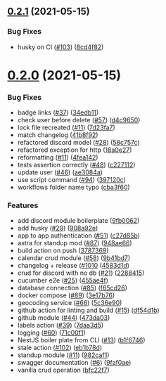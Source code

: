## [0.2.1](https://github.com/EddieHubCommunity/api/compare/v0.2.0...v0.2.1) (2021-05-15)


### Bug Fixes

* husky on CI ([#103](https://github.com/EddieHubCommunity/api/issues/103)) ([8cd4f82](https://github.com/EddieHubCommunity/api/commit/8cd4f820aae744541f90e59cf73f0b7d1914376b))



# [0.2.0](https://github.com/EddieHubCommunity/api/compare/b1f674608dd0e0e7554f1572e2120e2ab03829c6...v0.2.0) (2021-05-15)


### Bug Fixes

* badge links ([#37](https://github.com/EddieHubCommunity/api/issues/37)) ([34edb11](https://github.com/EddieHubCommunity/api/commit/34edb11bec76403781f35ed604a1e1e972b08f0f))
* check user before delete ([#57](https://github.com/EddieHubCommunity/api/issues/57)) ([d4c9650](https://github.com/EddieHubCommunity/api/commit/d4c965008c0caf592271323b5ac43ad30c9320b9))
* lock file recreated ([#11](https://github.com/EddieHubCommunity/api/issues/11)) ([7d23fa7](https://github.com/EddieHubCommunity/api/commit/7d23fa7c3ae2b26904189873ef7e210acda90744))
* match changelog ([41b8f92](https://github.com/EddieHubCommunity/api/commit/41b8f9223410ac0f44b293fc601e267afbd9972b))
* refactored discord model ([#28](https://github.com/EddieHubCommunity/api/issues/28)) ([58c757c](https://github.com/EddieHubCommunity/api/commit/58c757cf74007f3d6d2129933878b401f7596d97))
* refactored exception for http ([18a0e27](https://github.com/EddieHubCommunity/api/commit/18a0e277de1f4d9c22c1470c8089d0077714cbad))
* reformatting ([#11](https://github.com/EddieHubCommunity/api/issues/11)) ([4fea142](https://github.com/EddieHubCommunity/api/commit/4fea142abfe957d972cf5ed4e4cc68a38fefe972))
* tests assertion correctly ([#48](https://github.com/EddieHubCommunity/api/issues/48)) ([c227112](https://github.com/EddieHubCommunity/api/commit/c22711238127eff1543510f4038fb2a2dd9ba1c5))
* update user ([#46](https://github.com/EddieHubCommunity/api/issues/46)) ([ae3084a](https://github.com/EddieHubCommunity/api/commit/ae3084ab275068c35fd8599d36c978051d1ef0a8))
* use script command ([#94](https://github.com/EddieHubCommunity/api/issues/94)) ([397120c](https://github.com/EddieHubCommunity/api/commit/397120cd3ccc9bc181a817cdc437fdc4d0761c14))
* workflows folder name typo ([cba3f60](https://github.com/EddieHubCommunity/api/commit/cba3f6036bb2faf741013ca64096d53197bb23a4))


### Features

* add discord module boilerplate ([9fb0062](https://github.com/EddieHubCommunity/api/commit/9fb00629b840b2c5cc7489450036d3e9892ad1b3))
* add husky ([#29](https://github.com/EddieHubCommunity/api/issues/29)) ([908a92e](https://github.com/EddieHubCommunity/api/commit/908a92eed87a89e58dae467fc79a6032beb60a56))
* app to app authentication ([#51](https://github.com/EddieHubCommunity/api/issues/51)) ([c27d85b](https://github.com/EddieHubCommunity/api/commit/c27d85ba0d5646b4de267be0513b5563fd86db4a))
* astra for standup mod ([#87](https://github.com/EddieHubCommunity/api/issues/87)) ([948ae66](https://github.com/EddieHubCommunity/api/commit/948ae66d0da6e8d215be3f89e1204cf715ba80c5))
* build action on push ([3787369](https://github.com/EddieHubCommunity/api/commit/3787369ee1aa748ead03ed552d4223863aa1a3b8))
* calendar crud module ([#58](https://github.com/EddieHubCommunity/api/issues/58)) ([9b41bd7](https://github.com/EddieHubCommunity/api/commit/9b41bd7b8264b289a3dc4e61c9eb601f490d7c71))
* changelog + release ([#1010](https://github.com/EddieHubCommunity/api/issues/1010) ([4583d1d](https://github.com/EddieHubCommunity/api/commit/4583d1dd4ecb80e5e17cc3d29ae022735cbca43a))
* crud for discord with no db ([#21](https://github.com/EddieHubCommunity/api/issues/21)) ([2288415](https://github.com/EddieHubCommunity/api/commit/2288415b9195d9736c4ca1104622a93d989a7e68))
* cucumber e2e ([#25](https://github.com/EddieHubCommunity/api/issues/25)) ([455ae4f](https://github.com/EddieHubCommunity/api/commit/455ae4f2a6211c0149af12cde1b2ac705182c3b2))
* database connection ([#85](https://github.com/EddieHubCommunity/api/issues/85)) ([f65cd26](https://github.com/EddieHubCommunity/api/commit/f65cd260f91727828a4fdabc45c4a927ac6edcd0))
* docker compose ([#89](https://github.com/EddieHubCommunity/api/issues/89)) ([3e17b76](https://github.com/EddieHubCommunity/api/commit/3e17b762b698d49376d363c70fac8f30a092bdd6))
* geocoding service ([#66](https://github.com/EddieHubCommunity/api/issues/66)) ([5c36e90](https://github.com/EddieHubCommunity/api/commit/5c36e905381125cdea6adfcc8d130fbbe2b3cd68))
* github action for linting and build ([#15](https://github.com/EddieHubCommunity/api/issues/15)) ([df54d1b](https://github.com/EddieHubCommunity/api/commit/df54d1bc04221e901a0888d25a2f0e86924970ce))
* github module ([#44](https://github.com/EddieHubCommunity/api/issues/44)) ([473da03](https://github.com/EddieHubCommunity/api/commit/473da03f9be27efa02889ebee3b9f404590f5cf5))
* labels action ([#39](https://github.com/EddieHubCommunity/api/issues/39)) ([7daa3d5](https://github.com/EddieHubCommunity/api/commit/7daa3d5767b37599e4a665f450013c29abdccf13))
* logging ([#60](https://github.com/EddieHubCommunity/api/issues/60)) ([71c00f1](https://github.com/EddieHubCommunity/api/commit/71c00f194723ed3a48f219074115273958867cb7))
* NestJS boiler plate from CLI ([#13](https://github.com/EddieHubCommunity/api/issues/13)) ([b1f6746](https://github.com/EddieHubCommunity/api/commit/b1f674608dd0e0e7554f1572e2120e2ab03829c6))
* stale action ([#102](https://github.com/EddieHubCommunity/api/issues/102)) ([eb1b78d](https://github.com/EddieHubCommunity/api/commit/eb1b78d3099d0c7ecfa55e7220c3bb59dbe76574))
* standup module ([#11](https://github.com/EddieHubCommunity/api/issues/11)) ([982caf1](https://github.com/EddieHubCommunity/api/commit/982caf188f3f769f08e5e471ff8f039ac58e47a1))
* swagger documentation ([#6](https://github.com/EddieHubCommunity/api/issues/6)) ([9faf0ae](https://github.com/EddieHubCommunity/api/commit/9faf0aefcd598a7de3a844ce4fcd2f1869019806))
* vanilla crud operation ([bfc22f7](https://github.com/EddieHubCommunity/api/commit/bfc22f7effb1ce21cdfa0c9e67c9d05ef8523934))



